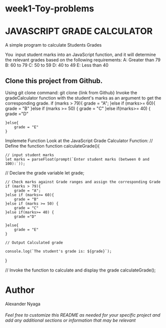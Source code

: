 # week1-Toy-problems

<h1>JAVASCRIPT GRADE CALCULATOR</h1>

A simple program to calculate Students Grades 

   You  input student marks into an JavaScript function, and it will determine the relevant grades based on the following requirements:
            A: Greater than 79
            B: 60 to 79
            C: 50 to 59
            D: 40 to 49
            E: Less than 40
<h2>Clone this project from Github.</h2>
  Using git clone command: git clone {link from Github}
Invoke the gradeCalculator function with the student's marks as an argument to get the corresponding grade.
   if (marks > 79){
        grade = "A";
    }else if (marks>= 60){
        grade = "B"
    }else if (marks >= 50) {
        grade = "C"
    }else if(marks>= 40) {
        grade ="D"

    }else{
        grade = "E"
    }



Implemete Function
Look at the JavaScript Grade Calculator Function:
   // Define the function
function calculateGrade(){

    // input student marks
    let marks = parseFloat(prompt(`Enter student marks (between 0 and 100):`));

// Declare the grade variable
    let grade; 

    // Check marks against Grade ranges and assign the corresponding Grade
    if (marks > 79){
        grade = "A";
    }else if (marks>= 60){
        grade = "B"
    }else if (marks >= 50) {
        grade = "C"
    }else if(marks>= 40) {
        grade ="D"

    }else{
        grade = "E"
    }

    // Output Calculated grade

    console.log(`The student's grade is: ${grade}`);
}




// Invoke the function to calculate and display the grade
calculateGrade();


<h1>Author</h1>
Alexander Nyaga
<h6>Feel free to customize this README as needed for your specific project and add any additional sections or information that may be relevant</h6>


